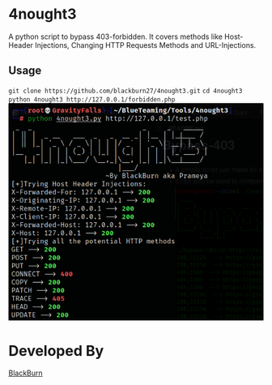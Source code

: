 # 4nought3
A python script to bypass 403-forbidden. It covers methods like Host-Header Injections, Changing HTTP Requests Methods and URL-Injections.
## Usage
`git clone https://github.com/blackburn27/4nought3.git`
`cd 4nought3`
`python 4nought3 http://127.0.0.1/forbidden.php`
![](example.png)

# Developed By
[BlackBurn](https://github.com/blackburn27)
